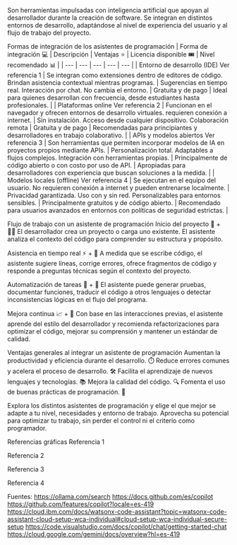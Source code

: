 Son herramientas impulsadas con inteligencia artificial que apoyan al desarrollador durante la creación de software. Se integran en distintos entornos de desarrollo, adaptándose al nivel de experiencia del usuario y al flujo de trabajo del proyecto.

Formas de integración de los asistentes de programación
| Forma de integración 💻 | Descripción | Ventajas ⭐ | Licencia disponible 🎟️ | Nivel recomendado 📊 |
| --- | --- | --- | --- | --- |
| Entorno de desarrollo (IDE) Ver referencia 1 | Se integran como extensiones dentro de editores de código. Brindan asistencia contextual mientras programas. | Sugerencias en tiempo real.  Interacción por chat.   No cambia el entorno. | Gratuita y de pago | Ideal para quienes desarrollan con frecuencia, desde estudiantes hasta profesionales. |
| Plataformas online  Ver referencia 2 | Funcionan en el navegador y ofrecen entornos de desarrollo virtuales.  requieren conexión a internet. | Sin instalación.  Acceso desde cualquier dispositivo.  Colaboración remota | Gratuita y de pago | Recomendadas para principiantes y desarrolladores en trabajo colaborativo. |
| APIs y modelos abiertos  Ver referencia 3 | Son herramientas que permiten incorporar modelos de IA en proyectos propios mediante APIs. | Personalización total.  Adaptables a flujos complejos.  Integración con herramientas propias. | Principalmente de código abierto o con costo por uso de API. | Apropiadas para desarrolladores con experiencia que buscan soluciones a la medida. |
| Modelos locales (offline)  Ver referencia 4 | Se ejecutan en el equipo del usuario.  No requieren conexión a internet y pueden entrenarse localmente. | Privacidad garantizada.  Uso con y sin red.  Personalizables para entornos sensibles. | Principalmente gratuitos y de código abierto. | Recomendado para usuarios avanzados en entornos con políticas de seguridad estrictas. |


Flujo de trabajo con un asistente de programación
Inicio del proyecto 📁 + 👨‍💻
El desarrollador crea un proyecto o carga uno existente.
El asistente analiza el contexto del código para comprender su estructura y propósito.

Asistencia en tiempo real ⚡ + 🧠
A medida que se escribe código, el asistente sugiere líneas, corrige errores, ofrece fragmentos de código y responde a preguntas técnicas según el contexto del proyecto.

Automatización de tareas 🔄 + 📄
El asistente puede generar pruebas, documentar funciones, traducir el código a otros lenguajes o detectar inconsistencias lógicas en el flujo del programa.

Mejora continua 📈 + 🧠
Con base en las interacciones previas, el asistente aprende del estilo del desarrollador y recomienda refactorizaciones para optimizar el código, mejorar su comprensión y mantener un estándar de calidad.

Ventajas generales al integrar un asistente de programación
Aumentan la productividad y eficiencia durante el desarrollo. ⏱️
Reduce errores comunes y acelera el proceso de desarrollo. 🛠️
Facilita el aprendizaje de nuevos lenguajes y tecnologías. 📚
Mejora la calidad del código. 🔍
Fomenta el uso de buenas prácticas de programación. 📏

Explora los distintos asistentes de programación y elige el que mejor se adapte a tu nivel, necesidades y entorno de trabajo.
Aprovecha su potencial para optimizar tu trabajo, sin perder el control ni el criterio como programador.

Referencias gráficas
Referencia 1

Referencia 2

Referencia 3

Referencia 4

Fuentes:
https://ollama.com/search
https://docs.github.com/es/copilot
https://github.com/features/copilot?locale=es-419
https://cloud.ibm.com/docs/watsonx-code-assistant?topic=watsonx-code-assistant-cloud-setup-wca-individual#cloud-setup-wca-individual-secure-setup
https://code.visualstudio.com/docs/copilot/chat/getting-started-chat
https://cloud.google.com/gemini/docs/overview?hl=es-419
